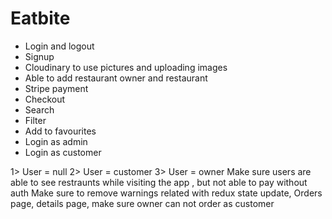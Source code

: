 # Eatbite

* Login and logout
* Signup
* Cloudinary to use pictures and uploading images
* Able to add restaurant owner and restaurant
* Stripe payment
* Checkout
* Search
* Filter
* Add to favourites
* Login as admin
* Login as customer
  

1> User = null
2> User = customer
3> User = owner
Make sure users are able to see restraunts while visiting the app , but not able to pay without auth
Make sure to remove warnings related with redux state update, Orders page, details page, make sure owner can not order as customer

